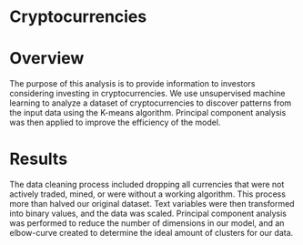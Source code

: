 # Cryptocurrencies

# Overview
The purpose of this analysis is to provide information to investors considering investing in cryptocurrencies. We use unsupervised machine learning to analyze a dataset of cryptocurrencies to discover patterns from the input data using the K-means algorithm. Principal component analysis was then applied to improve the efficiency of the model. 

# Results
The data cleaning process included dropping all currencies that were not actively traded, mined, or were without a working algorithm. This process more than halved our original dataset. Text variables were then transformed into binary values, and the data was scaled. Principal component analysis was performed to reduce the number of dimensions in our model, and an elbow-curve created to determine the ideal amount of clusters for our data. 
